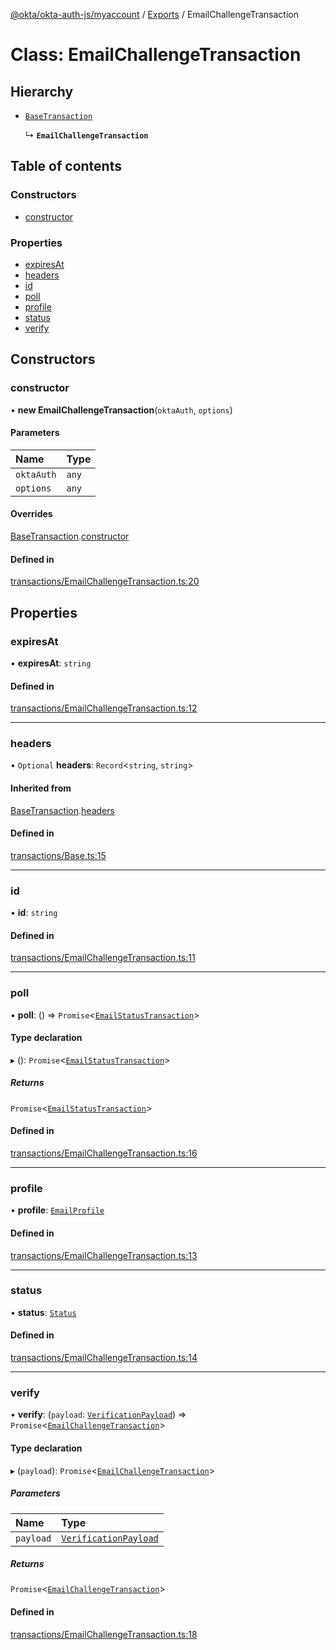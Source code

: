 [@okta/okta-auth-js/myaccount](../README.md) / [Exports](../modules.md) / EmailChallengeTransaction

# Class: EmailChallengeTransaction

## Hierarchy

- [`BaseTransaction`](BaseTransaction.md)

  ↳ **`EmailChallengeTransaction`**

## Table of contents

### Constructors

- [constructor](EmailChallengeTransaction.md#constructor)

### Properties

- [expiresAt](EmailChallengeTransaction.md#expiresat)
- [headers](EmailChallengeTransaction.md#headers)
- [id](EmailChallengeTransaction.md#id)
- [poll](EmailChallengeTransaction.md#poll)
- [profile](EmailChallengeTransaction.md#profile)
- [status](EmailChallengeTransaction.md#status)
- [verify](EmailChallengeTransaction.md#verify)

## Constructors

### constructor

• **new EmailChallengeTransaction**(`oktaAuth`, `options`)

#### Parameters

| Name | Type |
| :------ | :------ |
| `oktaAuth` | `any` |
| `options` | `any` |

#### Overrides

[BaseTransaction](BaseTransaction.md).[constructor](BaseTransaction.md#constructor)

#### Defined in

[transactions/EmailChallengeTransaction.ts:20](https://github.com/okta/okta-auth-js/blob/master/lib/myaccount/transactions/EmailChallengeTransaction.ts#L20)

## Properties

### expiresAt

• **expiresAt**: `string`

#### Defined in

[transactions/EmailChallengeTransaction.ts:12](https://github.com/okta/okta-auth-js/blob/master/lib/myaccount/transactions/EmailChallengeTransaction.ts#L12)

___

### headers

• `Optional` **headers**: `Record`<`string`, `string`\>

#### Inherited from

[BaseTransaction](BaseTransaction.md).[headers](BaseTransaction.md#headers)

#### Defined in

[transactions/Base.ts:15](https://github.com/okta/okta-auth-js/blob/master/lib/myaccount/transactions/Base.ts#L15)

___

### id

• **id**: `string`

#### Defined in

[transactions/EmailChallengeTransaction.ts:11](https://github.com/okta/okta-auth-js/blob/master/lib/myaccount/transactions/EmailChallengeTransaction.ts#L11)

___

### poll

• **poll**: () => `Promise`<[`EmailStatusTransaction`](EmailStatusTransaction.md)\>

#### Type declaration

▸ (): `Promise`<[`EmailStatusTransaction`](EmailStatusTransaction.md)\>

##### Returns

`Promise`<[`EmailStatusTransaction`](EmailStatusTransaction.md)\>

#### Defined in

[transactions/EmailChallengeTransaction.ts:16](https://github.com/okta/okta-auth-js/blob/master/lib/myaccount/transactions/EmailChallengeTransaction.ts#L16)

___

### profile

• **profile**: [`EmailProfile`](../modules.md#emailprofile)

#### Defined in

[transactions/EmailChallengeTransaction.ts:13](https://github.com/okta/okta-auth-js/blob/master/lib/myaccount/transactions/EmailChallengeTransaction.ts#L13)

___

### status

• **status**: [`Status`](../enums/Status.md)

#### Defined in

[transactions/EmailChallengeTransaction.ts:14](https://github.com/okta/okta-auth-js/blob/master/lib/myaccount/transactions/EmailChallengeTransaction.ts#L14)

___

### verify

• **verify**: (`payload`: [`VerificationPayload`](../modules.md#verificationpayload)) => `Promise`<[`EmailChallengeTransaction`](EmailChallengeTransaction.md)\>

#### Type declaration

▸ (`payload`): `Promise`<[`EmailChallengeTransaction`](EmailChallengeTransaction.md)\>

##### Parameters

| Name | Type |
| :------ | :------ |
| `payload` | [`VerificationPayload`](../modules.md#verificationpayload) |

##### Returns

`Promise`<[`EmailChallengeTransaction`](EmailChallengeTransaction.md)\>

#### Defined in

[transactions/EmailChallengeTransaction.ts:18](https://github.com/okta/okta-auth-js/blob/master/lib/myaccount/transactions/EmailChallengeTransaction.ts#L18)
